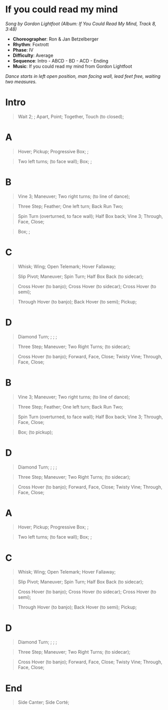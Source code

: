 # If you could read my mind
*Song by Gordon Lightfoot (Album: If You Could Read My Mind, Track 8, 3:48)*

* **Choreographer**: Ron & Jan Betzelberger
* **Rhythm**: Foxtrott
* **Phase**: IV
* **Difficulty**: Average
* **Sequence**: Intro - ABCD - BD - ACD - Ending
* **Music**: If you could read my mind from Gordon Lightfoot

*Dance starts in left open position, man facing wall, lead feet free, waiting two measures.*

# Intro

> Wait 2; ; Apart, Point; Together, Touch (to closed);

# A

> Hover; Pickup; Progressive Box; ;

> Two left turns; (to face wall); Box; ;

# B

> Vine 3; Maneuver; Two right turns; (to line of dance);

> Three Step; Feather; One left turn; Back Run Two;

> Spin Turn (overturned, to face wall); Half Box back; Vine 3; Through, Face, Close;

> Box; ;

# C

> Whisk; Wing; Open Telemark; Hover Fallaway;

> Slip Pivot; Maneuver; Spin Turn; Half Box Back (to sidecar);

> Cross Hover (to banjo); Cross Hover (to sidecar); Cross Hover (to semi);

> Through Hover (to banjo); Back Hover (to semi); Pickup;

# D

> Diamond Turn; ; ; ;

> Three Step; Maneuver; Two Right Turns; (to sidecar);

> Cross Hover (to banjo); Forward, Face, Close; Twisty Vine; Through, Face, Close;

# B

> Vine 3; Maneuver; Two right turns; (to line of dance);

> Three Step; Feather; One left turn; Back Run Two;

> Spin Turn (overturned, to face wall); Half Box back; Vine 3; Through, Face, Close;

> Box; (to pickup);

# D

> Diamond Turn; ; ; ;

> Three Step; Maneuver; Two Right Turns; (to sidecar);

> Cross Hover (to banjo); Forward, Face, Close; Twisty Vine; Through, Face, Close;

# A

> Hover; Pickup; Progressive Box; ;

> Two left turns; (to face wall); Box; ;

# C

> Whisk; Wing; Open Telemark; Hover Fallaway;

> Slip Pivot; Maneuver; Spin Turn; Half Box Back (to sidecar);

> Cross Hover (to banjo); Cross Hover (to sidecar); Cross Hover (to semi);

> Through Hover (to banjo); Back Hover (to semi); Pickup;

# D

> Diamond Turn; ; ; ;

> Three Step; Maneuver; Two Right Turns; (to sidecar);

> Cross Hover (to banjo); Forward, Face, Close; Twisty Vine; Through, Face, Close;

# End

> Side Canter; Side Corté;